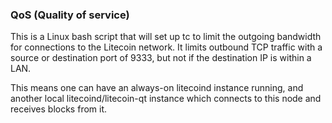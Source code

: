 ### QoS (Quality of service) ###

This is a Linux bash script that will set up tc to limit the outgoing bandwidth for connections to the Litecoin network. It limits outbound TCP traffic with a source or destination port of 9333, but not if the destination IP is within a LAN.

This means one can have an always-on litecoind instance running, and another local litecoind/litecoin-qt instance which connects to this node and receives blocks from it.
